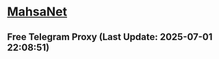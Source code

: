 
# [MahsaNet](https://t.me/mahsa_net)
## Free Telegram Proxy (Last Update: 2025-07-01 22:08:51)

    